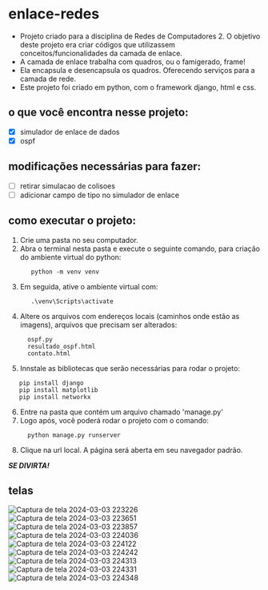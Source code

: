 # enlace-redes
- Projeto criado para a disciplina de Redes de Computadores 2. O objetivo deste projeto era criar códigos que utilizassem conceitos/funcionalidades da camada de enlace.
- A camada de enlace trabalha com quadros, ou o famigerado, frame!
- Ela encapsula e desencapsula os quadros. Oferecendo serviços para a camada de rede.
- Este projeto foi criado em python, com o framework django, html e css.

## o que você encontra nesse projeto:
- [x] simulador de enlace de dados
- [x] ospf

## modificações necessárias para fazer:
- [ ] retirar simulacao de colisoes
- [ ] adicionar campo de tipo no simulador de enlace

## como executar o projeto:
1. Crie uma pasta no seu computador.
2. Abra o terminal nesta pasta e execute o seguinte comando, para criação do ambiente virtual do python:
   ```
      python -m venv venv
   ```
4. Em seguida, ative o ambiente virtual com:
   ```
      .\venv\Scripts\activate
   ```
6. Altere os arquivos com endereços locais (caminhos onde estão as imagens), arquivos que precisam ser alterados:
   ```
     ospf.py
     resultado_ospf.html
     contato.html
   ```
5. Innstale as bibliotecas que serão necessárias para rodar o projeto:
  ```
     pip install django
     pip install matplotlib
     pip install networkx
  ```
6. Entre na pasta que contém um arquivo chamado 'manage.py'
7. Logo após, você poderá rodar o projeto com o comando:
   ```
     python manage.py runserver
   ```
8. Clique na url local. A página será aberta em seu navegador padrão.

***SE DIVIRTA!***

## telas
![Captura de tela 2024-03-03 223226](https://github.com/francielefranca/enlace-redes/assets/92552849/7768f65f-0cb5-4e41-9d99-9c08c8657633)
![Captura de tela 2024-03-03 223651](https://github.com/francielefranca/enlace-redes/assets/92552849/4808ef28-3f74-4e3b-8af4-ecd2ea25bd7d)
![Captura de tela 2024-03-03 223857](https://github.com/francielefranca/enlace-redes/assets/92552849/8f7b58bc-202f-4579-8acf-08ce930537eb)
![Captura de tela 2024-03-03 224036](https://github.com/francielefranca/enlace-redes/assets/92552849/9e09b6bb-1f29-4840-8ce1-3682686c8532)
![Captura de tela 2024-03-03 224122](https://github.com/francielefranca/enlace-redes/assets/92552849/b783c9a1-ca74-42d6-a56c-ad51281d1d5a)
![Captura de tela 2024-03-03 224242](https://github.com/francielefranca/enlace-redes/assets/92552849/c0db97e5-0f6a-48aa-9ac9-03fabc2cc54c)
![Captura de tela 2024-03-03 224313](https://github.com/francielefranca/enlace-redes/assets/92552849/4809a70b-8629-4f71-9086-cbb925af7b1a)
![Captura de tela 2024-03-03 224331](https://github.com/francielefranca/enlace-redes/assets/92552849/a15cb6f9-1ece-4360-a291-378f16d34d7e)
![Captura de tela 2024-03-03 224348](https://github.com/francielefranca/enlace-redes/assets/92552849/6f5f3139-dcc9-4c39-99ae-0252b9131198)
